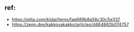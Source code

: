 ## ref:

- https://qiita.com/kiida/items/fae689b8a58c30c5e337
- https://zenn.dev/kakkoyakakko/articles/d464882b074757
